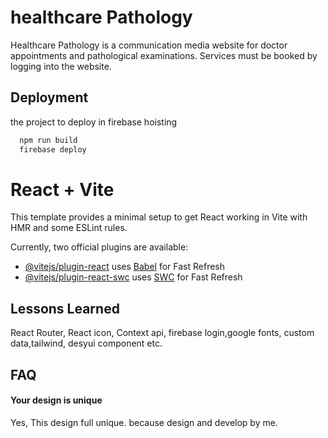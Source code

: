 
# healthcare Pathology

Healthcare Pathology is a communication media website for doctor appointments and pathological examinations. Services must be booked by logging into the website.


## Deployment

the project to deploy in firebase hoisting

```bash
  npm run build
  firebase deploy
```
# React + Vite

This template provides a minimal setup to get React working in Vite with HMR and some ESLint rules.

Currently, two official plugins are available:

- [@vitejs/plugin-react](https://github.com/vitejs/vite-plugin-react/blob/main/packages/plugin-react/README.md) uses [Babel](https://babeljs.io/) for Fast Refresh
- [@vitejs/plugin-react-swc](https://github.com/vitejs/vite-plugin-react-swc) uses [SWC](https://swc.rs/) for Fast Refresh

## Lessons Learned

React Router, React icon, Context api, firebase login,google fonts, custom data,tailwind, desyui component etc.


## FAQ

#### Your design is unique

Yes, This design full unique. because design and develop by me.


 
 
